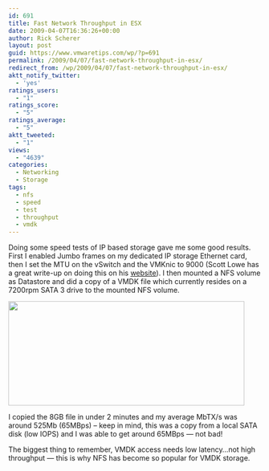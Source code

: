 ```yaml
---
id: 691
title: Fast Network Throughput in ESX
date: 2009-04-07T16:36:26+00:00
author: Rick Scherer
layout: post
guid: https://www.vmwaretips.com/wp/?p=691
permalink: /2009/04/07/fast-network-throughput-in-esx/
redirect_from: /wp/2009/04/07/fast-network-throughput-in-esx/
aktt_notify_twitter:
  - 'yes'
ratings_users:
  - "1"
ratings_score:
  - "5"
ratings_average:
  - "5"
aktt_tweeted:
  - "1"
views:
  - "4639"
categories:
  - Networking
  - Storage
tags:
  - nfs
  - speed
  - test
  - throughput
  - vmdk
---
```

Doing some speed tests of IP based storage gave me some good results. First I enabled Jumbo frames on my dedicated IP storage Ethernet card, then I set the MTU on the vSwitch and the VMKnic to 9000 (Scott Lowe has a great write-up on doing this on his <a href="http://blog.scottlowe.org/2008/04/22/esx-server-ip-storage-and-jumbo-frames/" target="_blank">website</a>). I then mounted a NFS volume as Datastore and did a copy of a VMDK file which currently resides on a 7200rpm SATA 3 drive to the mounted NFS volume.

[<img class="aligncenter size-full wp-image-692" title="vsphere_netspeed" src="https://www.vmwaretips.com/wp/wp-content/uploads/2009/04/vsphere_netspeed.png" alt="" width="470" height="208" srcset="https://www.vmwaretips.com/wp/wp-content/uploads/2009/04/vsphere_netspeed.png 470w, https://www.vmwaretips.com/wp/wp-content/uploads/2009/04/vsphere_netspeed-300x132.png 300w" sizes="(max-width: 470px) 100vw, 470px" />](https://www.vmwaretips.com/wp/wp-content/uploads/2009/04/vsphere_netspeed.png)

I copied the 8GB file in under 2 minutes and my average MbTX/s was around 525Mb (65MBps) &#8211; keep in mind, this was a copy from a local SATA disk (low IOPS) and I was able to get around 65MBps &#8212; not bad!

The biggest thing to remember, VMDK access needs low latency&#8230;not high throughput &#8212; this is why NFS has become so popular for VMDK storage.
